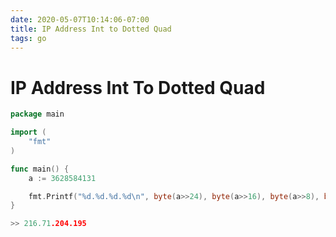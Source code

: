 ```yaml
---
date: 2020-05-07T10:14:06-07:00
title: IP Address Int to Dotted Quad
tags: go
---
```


# IP Address Int To Dotted Quad

```go
package main

import (
	"fmt"
)

func main() {
	a := 3628584131

	fmt.Printf("%d.%d.%d.%d\n", byte(a>>24), byte(a>>16), byte(a>>8), byte(a))
}

>> 216.71.204.195
```
